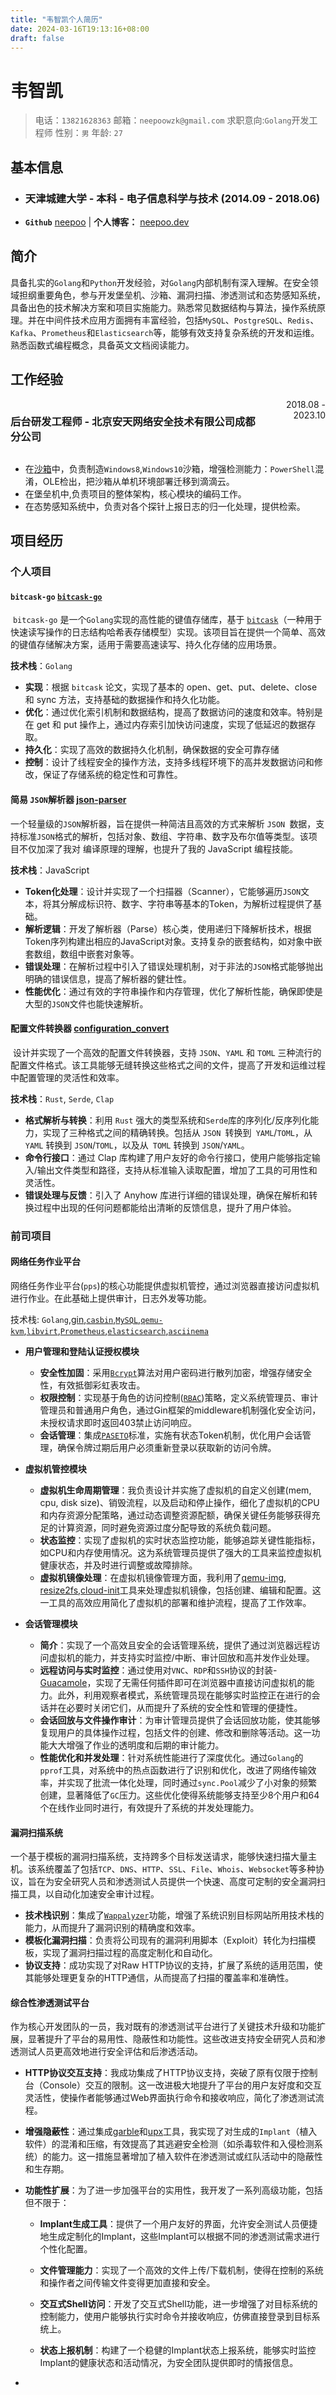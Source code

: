 ```yaml
---
title: "韦智凯个人简历"
date: 2024-03-16T19:13:16+08:00
draft: false
---
```


# 韦智凯

> 电话：`13821628363`       邮箱：`neepoowzk@gmail.com` 		求职意向:`Golang`开发工程师
> 性别：`男`             年龄: `27`



## 基本信息

- ### 天津城建大学 - 本科 - 电子信息科学与技术  (2014.09 - 2018.06)

- **`Github`** [neepoo](https://github.com/neepoo)   |  **个人博客：** [neepoo.dev](https://neepoo.dev/)

## 简介

​	具备扎实的`Golang`和`Python`开发经验，对`Golang`内部机制有深入理解。在安全领域担纲重要角色，参与开发堡垒机、沙箱、漏洞扫描、渗透测试和态势感知系统，具备出色的技术解决方案和项目实施能力。熟悉常见数据结构与算法，操作系统原理。并在中间件技术应用方面拥有丰富经验，包括`MySQL`、`PostgreSQL`、`Redis`、`Kafka`、`Prometheus`和`Elasticsearch`等，能够有效支持复杂系统的开发和运维。熟悉函数式编程概念，具备英文文档阅读能力。

## 工作经验

<div style="display: flex; justify-content: space-between;">
    <h3>后台研发工程师 - 北京安天网络安全技术有限公司成都分公司</h3> <span style="text-align: right">2018.08 - 2023.10</span>
</div>

- 在[沙箱](https://www.antiy.cn/Security_Product/sdfx.html)中，负责制造`Windows8`,`Windows10`沙箱，增强检测能力：`PowerShell`混淆，OLE检出，把沙箱从单机环境部署迁移到滴滴云。
- 在堡垒机中,负责项目的整体架构，核心模块的编码工作。
- 在态势感知系统中，负责对各个探针上报日志的归一化处理，提供检索。

## 项目经历

### 个人项目



#### `bitcask-go`  [`bitcask-go`](https://github.com/neepoo/bitcask-go)

​	`bitcask-go` 是一个`Golang`实现的高性能的键值存储库，基于 [`bitcask`](https://riak.com/assets/bitcask-intro.pdf)（一种用于快速读写操作的日志结构哈希表存储模型）实现。该项目旨在提供一个简单、高效的键值存储解决方案，适用于需要高速读写、持久化存储的应用场景。

**技术栈**：`Golang`

- **实现**：根据 `bitcask` 论文，实现了基本的 open、get、put、delete、close 和 sync 方法，支持基础的数据操作和持久化功能。
- **优化**：通过优化索引机制和数据结构，提高了数据访问的速度和效率。特别是在 get 和 put 操作上，通过内存索引加快访问速度，实现了低延迟的数据存取。
- **持久化**：实现了高效的数据持久化机制，确保数据的安全可靠存储
- **控制**：设计了线程安全的操作方法，支持多线程环境下的高并发数据访问和修改，保证了存储系统的稳定性和可靠性。



#### 简易 `JSON`解析器 [json-parser](https://github.com/neepoo/js_simple_json_parse/tree/master)

​	一个轻量级的` JSON `解析器，旨在提供一种简洁且高效的方式来解析 `JSON `数据，支持标准` JSON `格式的解析，包括对象、数组、字符串、数字及布尔值等类型。该项目不仅加深了我对 编译原理的理解，也提升了我的 JavaScript 编程技能。

**技术栈**：JavaScript

- **Token化处理**：设计并实现了一个扫描器（Scanner），它能够遍历`JSON`文本，将其分解成标识符、数字、字符串等基本的Token，为解析过程提供了基础。
- **解析逻辑**：开发了解析器（Parse）核心类，使用递归下降解析技术，根据Token序列构建出相应的JavaScript对象。支持复杂的嵌套结构，如对象中嵌套数组，数组中嵌套对象等。
- **错误处理**：在解析过程中引入了错误处理机制，对于非法的`JSON`格式能够抛出明确的错误信息，提高了解析器的健壮性。
- **性能优化**：通过有效的字符串操作和内存管理，优化了解析性能，确保即使是大型的`JSON`文件也能快速解析。



#### 配置文件转换器   [configuration_convert](https://github.com/neepoo/configuration_convert)

​	设计并实现了一个高效的配置文件转换器，支持 `JSON`、`YAML` 和 `TOML` 三种流行的配置文件格式。该工具能够无缝转换这些格式之间的文件，提高了开发和运维过程中配置管理的灵活性和效率。

**技术栈**：`Rust`, `Serde`, `Clap`

- **格式解析与转换**：利用 `Rust` 强大的类型系统和` Serde `库的序列化/反序列化能力，实现了三种格式之间的精确转换。包括从 `JSON `转换到` YAML`/`TOML`，从` YAML` 转换到 `JSON`/`TOML`，以及从` TOML` 转换到 `JSON`/`YAML`。
- **命令行接口**：通过 Clap 库构建了用户友好的命令行接口，使用户能够指定输入/输出文件类型和路径，支持从标准输入读取配置，增加了工具的可用性和灵活性。
- **错误处理与反馈**：引入了 Anyhow 库进行详细的错误处理，确保在解析和转换过程中出现的任何问题都能给出清晰的反馈信息，提升了用户体验。



### 前司项目



#### 网络任务作业平台

​	网络任务作业平台(`pps`)的核心功能提供虚拟机管控，通过浏览器直接访问虚拟机进行作业。在此基础上提供审计，日志外发等功能。

技术栈: `Golang`,[gin](https://github.com/gin-gonic/gin),[`casbin`](https://casbin.org/),[`MySQL`](https://www.mysql.com/),[`qemu-kvm`](https://wiki.qemu.org/Features/KVM),[`libvirt`](https://wiki.qemu.org/Features/KVM),[`Prometheus`](https://prometheus.io/),[`elasticsearch`](https://www.elastic.co/elasticsearch),[`asciinema`](https://asciinema.org/)

- **用户管理和登陆认证授权模块**
  - **安全性加固**：采用[`Bcrypt`](https://pkg.go.dev/golang.org/x/crypto/bcrypt)算法对用户密码进行散列加密，增强存储安全性，有效抵御彩虹表攻击。
  - **权限控制**：实现基于角色的访问控制([`RBAC`](https://casbin.org/docs/rbac/))策略，定义系统管理员、审计管理员和普通用户角色，通过Gin框架的middleware机制强化安全访问，未授权请求即时返回403禁止访问响应。
  - **会话管理**：集成[`PASETO`](https://github.com/o1egl/paseto)标准，实施有状态Token机制，优化用户会话管理，确保令牌过期后用户必须重新登录以获取新的访问令牌。

- **虚拟机管控模块**
  - **虚拟机生命周期管理**：我负责设计并实施了虚拟机的自定义创建(mem, cpu, disk size)、销毁流程，以及启动和停止操作，细化了虚拟机的CPU和内存资源分配策略，通过动态调整资源配额，确保关键任务能够获得充足的计算资源，同时避免资源过度分配导致的系统负载问题。
  - **状态监控**：实现了虚拟机的实时状态监控功能，能够追踪关键性能指标，如CPU和内存使用情况。这为系统管理员提供了强大的工具来监控虚拟机健康状态，并及时进行调整或故障排除。
  - **虚拟机镜像处理**：在虚拟机镜像管理方面，我利用了[qemu-img](https://qemu-project.gitlab.io/qemu/tools/qemu-img.html), [resize2fs](https://linux.die.net/man/8/resize2fs),[cloud-init](https://cloud-init.io/)工具来处理虚拟机镜像，包括创建、编辑和配置。这一工具的高效应用简化了虚拟机的部署和维护流程，提高了工作效率。

- **会话管理模块**
  - **简介**：实现了一个高效且安全的会话管理系统，提供了通过浏览器远程访问虚拟机的能力，并支持实时监控/中断、审计回放和高并发作业处理。
  - **远程访问与实时监控**：通过使用对`VNC`、`RDP`和`SSH`协议的封装-[Guacamole](https://guacamole.apache.org/)，实现了无需任何插件即可在浏览器中直接访问虚拟机的能力。此外，利用观察者模式，系统管理员现在能够实时监控正在进行的会话并在必要时关闭它们，从而提升了系统的安全性和管理的便捷性。
  - **会话回放与文件操作审计**：为审计管理员提供了会话回放功能，使其能够复现用户的具体操作过程，包括文件的创建、修改和删除等活动。这一功能大大增强了作业的透明度和后期的审计能力。
  - **性能优化和并发处理**：针对系统性能进行了深度优化。通过`Golang`的`pprof`工具，对系统中的热点函数进行了识别和优化，改进了网络传输效率，并实现了批流一体化处理，同时通过`sync.Pool`减少了小对象的频繁创建，显著降低了`GC`压力。这些优化使得系统能够支持至少8个用户和64个在线作业同时进行，有效提升了系统的并发处理能力。



#### 漏洞扫描系统

​	一个基于模板的漏洞扫描系统，支持跨多个目标发送请求，能够快速扫描大量主机。该系统覆盖了包括`TCP`、`DNS`、`HTTP`、`SSL`、`File`、`Whois`、`Websocket`等多种协议，旨在为安全研究人员和渗透测试人员提供一个快速、高度可定制的安全漏洞扫描工具，以自动化加速安全审计过程。

- **技术栈识别**：集成了[`Wappalyzer`](https://www.wappalyzer.com/)功能，增强了系统识别目标网站所用技术栈的能力，从而提升了漏洞识别的精确度和效率。
- **模板化漏洞扫描**：负责将公司现有的漏洞利用脚本（Exploit）转化为扫描模板，实现了漏洞扫描过程的高度定制化和自动化。
- **协议支持**：成功实现了对Raw HTTP协议的支持，扩展了系统的适用范围，使其能够处理更复杂的HTTP通信，从而提高了扫描的覆盖率和准确性。



#### 综合性渗透测试平台

​	作为核心开发团队的一员，我对既有的渗透测试平台进行了关键技术升级和功能扩展，显著提升了平台的易用性、隐蔽性和功能性。这些改进支持安全研究人员和渗透测试人员更高效地进行安全评估和后渗透活动。

- **HTTP协议交互支持**：我成功集成了HTTP协议支持，突破了原有仅限于控制台（Console）交互的限制。这一改进极大地提升了平台的用户友好度和交互灵活性，使操作者能够通过Web界面执行命令和接收响应，简化了渗透测试流程。

- **增强隐蔽性**：通过集成[garble](https://github.com/burrowers/garble)和[upx](https://upx.github.io/)工具，我实现了对生成的`Implant`（植入软件）的混淆和压缩，有效提高了其逃避安全检测（如杀毒软件和入侵检测系统）的能力。这一措施显著增加了植入软件在渗透测试或红队活动中的隐蔽性和生存期。

- **功能性扩展**：为了进一步加强平台的实用性，我开发了一系列高级功能，包括但不限于：

  - **Implant生成工具**：提供了一个用户友好的界面，允许安全测试人员便捷地生成定制化的Implant，这些Implant可以根据不同的渗透测试需求进行个性化配置。

  - **文件管理能力**：实现了一个高效的文件上传/下载机制，使得在控制的系统和操作者之间传输文件变得更加直接和安全。

  - **交互式Shell访问**：开发了交互式Shell功能，进一步增强了对目标系统的控制能力，使用户能够执行实时命令并接收响应，仿佛直接登录到目标系统上。

  - **状态上报机制**：构建了一个稳健的Implant状态上报系统，能够实时监控Implant的健康状态和活动情况，为安全团队提供即时的情报信息。








-
